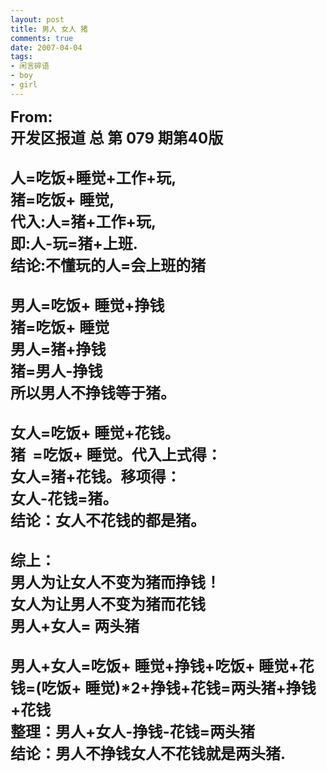 ```yaml
---
layout: post
title: 男人 女人 猪
comments: true
date: 2007-04-04
tags:
- 闲言碎语
- boy
- girl
---
```


<p><span style="FONT-SIZE: 18pt"><strong>From:<br />开发区报道 总 第 079 期第40版<br /><br />人=吃饭+睡觉+工作+玩,<br />猪=吃饭+ 睡觉,<br />代入:人=猪+工作+玩,<br />即:人-玩=猪+上班.<br />结论:不懂玩的人=会上班的猪  <br /><br />男人=吃饭+ 睡觉+挣钱<br />猪=吃饭+ 睡觉<br />男人=猪+挣钱<br />猪=男人-挣钱<br />所以男人不挣钱等于猪。<br /> <br />女人=吃饭+ 睡觉+花钱。<br />猪  =吃饭+ 睡觉。代入上式得：<br />女人=猪+花钱。移项得：<br />女人-花钱=猪。<br />结论：女人不花钱的都是猪。 <br /><br />综上：<br />男人为让女人不变为猪而挣钱！<br />女人为让男人不变为猪而花钱<br />男人+女人= 两头猪<br /><br />男人+女人=吃饭+ 睡觉+挣钱+吃饭+ 睡觉+花钱=(吃饭+ 睡觉)*2+挣钱+花钱=两头猪+挣钱+花钱<br />整理：男人+女人-挣钱-花钱=两头猪<br />结论：男人不挣钱女人不花钱就是两头猪.</strong></span></p>				
